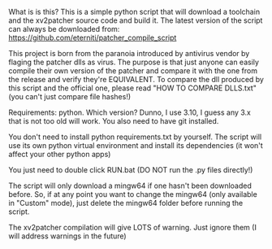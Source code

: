 What is is this?
This is a simple python script that will download a toolchain and the xv2patcher source code and build it.
The latest version of the script can always be downloaded from: https://github.com/eterniti/patcher_compile_script


This project is born from the paranoia introduced by antivirus vendor by flaging the patcher dlls as virus.
The purpose is that just anyone can easily compile their own version of the patcher and compare it with the one from the release and verify they're EQUIVALENT.
To compare the dll produced by this script and the official one, please read "HOW TO COMPARE DLLS.txt" (you can't just compare file hashes!)


Requirements: python. Which version? Dunno, I use 3.10, I guess any 3.x that is not too old will work.
You also need to have git installed.


You don't need to install python requirements.txt by yourself. The script will use its own python virtual environment and install its dependencies (it won't affect your other python apps)

You just need to double click RUN.bat (DO NOT run the .py files directly!)


The script will only download a mingw64 if one hasn't been downloaded before.
So, if at any point you want to change the mingw64 (only available in "Custom" mode), just delete the mingw64 folder before running the script.

The xv2patcher compilation will give LOTS of warning. Just ignore them (I will address warnings in the future)
